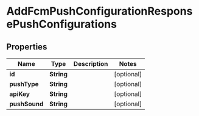 

# AddFcmPushConfigurationResponsePushConfigurations


## Properties

Name | Type | Description | Notes
------------ | ------------- | ------------- | -------------
**id** | **String** |  |  [optional]
**pushType** | **String** |  |  [optional]
**apiKey** | **String** |  |  [optional]
**pushSound** | **String** |  |  [optional]



